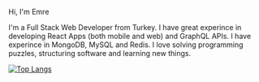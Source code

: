 Hi, I'm Emre

I'm a Full Stack Web Developer from Turkey. I have great experince in developing React Apps (both mobile and web) and GraphQL APIs. I have experince in MongoDB, MySQL and Redis. I love solving programming puzzles, structuring software and learning new things.

[![Top Langs](https://github-readme-stats.vercel.app/api/top-langs/?username=peymil&layout=compact)](https://github.com/anuraghazra/github-readme-stats)
